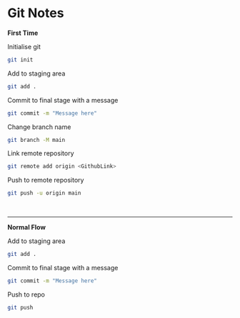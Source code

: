 
# Git Notes

**First Time** 

Initialise git
```bash
git init
``` 

Add to staging area
```bash
git add .
``` 

Commit to final stage with a message
```bash
git commit -m "Message here"
``` 

Change branch name
```bash
git branch -M main
``` 

Link remote repository
```bash
git remote add origin <GithubLink>
``` 

Push to remote repository
```bash
git push -u origin main
``` 



<br>


---

**Normal Flow** 

Add to staging area
```bash
git add .
``` 

Commit to final stage with a message
```bash
git commit -m "Message here"
``` 

Push to repo
```bash
git push
```


